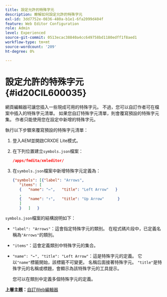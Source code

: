 ```yaml
---
title: 設定允許的特殊字元
description: 瞭解如何設定允許的特殊字元
exl-id: 3dd7752e-0836-480a-b1e1-6fa2099d404f
feature: Web Editor Configuration
role: Admin
level: Experienced
source-git-commit: 0513ecac38840a4cc649758bd1180edff1f8aed1
workflow-type: tm+mt
source-wordcount: '209'
ht-degree: 0%

---
```


# 設定允許的特殊字元 {#id20CIL600035}

網頁編輯器可讓您插入一些現成可用的特殊字元。 不過，您可以自訂作者可在檔案中插入的特殊字元清單。 如果您自訂特殊字元清單，則會覆寫預設的特殊字元集。 作者只能使用您在設定中新增的特殊字元。

執行以下步驟來覆寫預設的特殊字元清單：

1. 登入AEM並開啟CRXDE Lite模式。

1. 在下列位置建立`symbols.json`檔案：

   ```json
   /apps/fmdita/xmleditor/
   ```

1. 在`symbols.json`檔案中新增特殊字元定義為：

   ```json
   {"symbols": [{"label": "Arrows",
      "items": [
      {   "name": "←",   "title": "Left Arrow"   } 
      ,   
      {   "name": "↑",   "title": "Up Arrow"      } 
      ]   
      }   ]   }
   ```


`symbols.json`檔案的結構說明如下：

- `"label": "Arrows"`：這會指定特殊字元的類別。 在程式碼片段中，已定義名稱為`"Arrows"`的類別。
- `"items"`：這會定義類別中特殊字元的集合。
- `"name": "←", "title": "Left Arrow"`：這是特殊字元的定義。 它以`"name"`標籤開始，該標籤不可變更。 名稱后面接著特殊字元。 `"title"`是特殊字元的名稱或標題，會顯示為該特殊字元的工具提示。

  您可以在類別中定義多個特殊字元的定義。


**上層主題：**&#x200B;[&#x200B;自訂Web編輯器](conf-web-editor.md)
